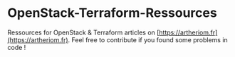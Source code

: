 # OpenStack-Terraform-Ressources

Ressources for OpenStack & Terraform articles on [https://artheriom.fr](https://artheriom.fr). Feel free to contribute if you found some problems in code !
